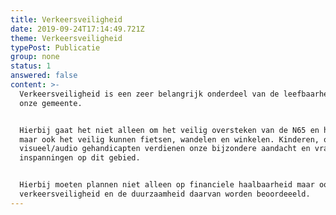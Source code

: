 ```yaml
---
title: Verkeersveiligheid
date: 2019-09-24T17:14:49.721Z
theme: Verkeersveiligheid
typePost: Publicatie
group: none
status: 1
answered: false
content: >-
  Verkeersveiligheid is een zeer belangrijk onderdeel van de leefbaarheid van
  onze gemeente. 


  Hierbij gaat het niet alleen om het veilig oversteken van de N65 en het spoor,
  maar ook het veilig kunnen fietsen, wandelen en winkelen. Kinderen, ouderen en
  visueel/audio gehandicapten verdienen onze bijzondere aandacht en vragen extra
  inspanningen op dit gebied.


  Hierbij moeten plannen niet alleen op financiele haalbaarheid maar ook op
  verkeersveiligheid en de duurzaamheid daarvan worden beoordeeeld.
---
```


